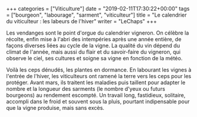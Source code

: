 +++
categories = ["Viticulture"]
date = "2019-02-11T17:30:22+00:00"
tags = ["bourgeon", "labourage", "sarment", "viticulteur"] 
title = "Le calendrier du viticulteur : les labeurs de l'hiver"
writer = "LeChaps"
+++

Les vendanges sont le point d'orgue du calendrier vigneron. On célèbre la récolte, enfin mise à l'abri des intempéries après une année entière, de façons diverses liées au cycle de la vigne. La qualité du vin dépend du climat de l'année, mais aussi du flair et du savoir-faire du vigneron, qui observe le ciel, ses cultures et soigne sa vigne en fonction de la météo.  

Voilà les ceps dénudés, les plantes en dormance. En labourant les vignes à l'entrée de l'hiver, les viticulteurs ont ramené la terre vers les ceps pour les protéger. Avant mars, ils traitent les maladies puis taillent pour adapter le nombre et la longueur des sarments (le nombre d'yeux ou futurs bourgeons) au rendement escompté. Un travail long, fastidieux, solitaire, accompli dans le froid et souvent sous la pluis, pourtant indipensable pour que la vigne produise, mais sans excès.